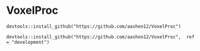 # VoxelProc
`devtools::install_github("https://github.com/aashen12/VoxelProc")`

`devtools::install_github("https://github.com/aashen12/VoxelProc",  ref = "development")`
